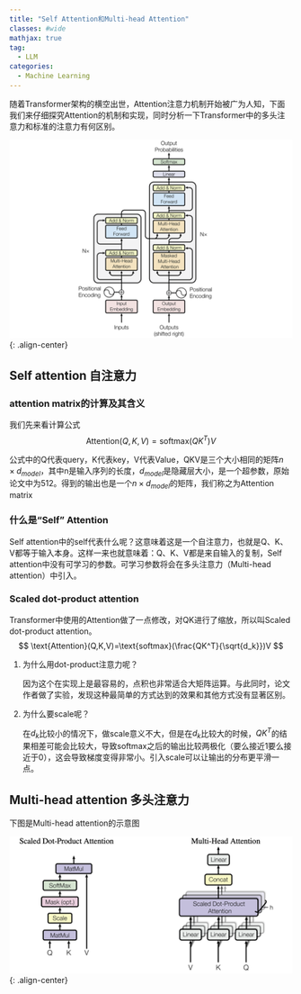```yaml
---
title: "Self Attention和Multi-head Attention"
classes: #wide
mathjax: true
tag:
  - LLM
categories:
  - Machine Learning
---
```


随着Transformer架构的横空出世，Attention注意力机制开始被广为人知，下面我们来仔细探究Attention的机制和实现，同时分析一下Transformer中的多头注意力和标准的注意力有何区别。

![transformer-arch](/assets/images/transformer-arch.png){: .align-center}

## Self attention 自注意力

### attention matrix的计算及其含义

我们先来看计算公式
$$
\text{Attention}(Q,K,V)=\text{softmax}(QK^T)V
$$

公式中的Q代表query，K代表key，V代表Value，QKV是三个大小相同的矩阵$n\times d_{model}$，其中n是输入序列的长度，$d_{model}$是隐藏层大小，是一个超参数，原始论文中为512。得到的输出也是一个$n\times d_{model}$​​的矩阵，我们称之为Attention matrix



### 什么是“Self” Attention

Self attention中的self代表什么呢？这意味着这是一个自注意力，也就是Q、K、V都等于输入本身。这样一来也就意味着：Q、K、V都是来自输入的复制，Self attention中没有可学习的参数。可学习参数将会在多头注意力（Multi-head attention）中引入。

### Scaled dot-product attention

Transformer中使用的Attention做了一点修改，对QK进行了缩放，所以叫Scaled dot-product attention。
$$
\text{Attention}(Q,K,V)=\text{softmax}(\frac{QK^T}{\sqrt{d_k}})V
$$

1. 为什么用dot-product注意力呢？

   因为这个在实现上是最容易的，点积也非常适合大矩阵运算。与此同时，论文作者做了实验，发现这种最简单的方式达到的效果和其他方式没有显著区别。

2. 为什么要scale呢？

   在$d_k$比较小的情况下，做scale意义不大，但是在$d_k$比较大的时候，$QK^T$的结果相差可能会比较大，导致softmax之后的输出比较两极化（要么接近1要么接近于0），这会导致梯度变得非常小。引入scale可以让输出的分布更平滑一点。

## Multi-head attention 多头注意力

下图是Multi-head attention的示意图

![multi-head-atten](/assets/images/multi-head-atten.png){: .align-center}
